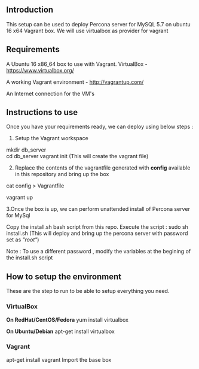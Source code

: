 ## Introduction
This setup can be used to deploy Percona server for MySQL 5.7 on ubuntu 16 x64 Vagrant box.
We will use virtualbox as provider for vagrant
 


## Requirements

A Ubuntu 16 x86_64 box to use with Vagrant.
VirtualBox - https://www.virtualbox.org/

A working Vagrant environment - http://vagrantup.com/

An Internet connection for the VM's


## Instructions to use
Once you have your requirements ready, we can deploy using below steps :
1. Setup the Vagrant workspace

mkdir db_server  
cd db_server
vagrant init  (This will create the vagrant file)

2. Replace the contents of the vagrantfile generated with **config** available in this repository and bring up the box

cat config > Vagrantfile

vagrant up 

3.Once the box is up, we can perform unattended install of Percona server for MySql

Copy the install.sh bash script from this repo.
Execute the script :  sudo sh install.sh  (This will deploy and bring up the percona server with password set as *"root"*)

Note : To use a different password , modify the variables at the begining of the install.sh script 

## How to setup the environment
These are the step to run to be able to setup everything you need.

### VirtualBox

**On RedHat/CentOS/Fedora** 
yum install virtualbox
 
**On Ubuntu/Debian**
apt-get install virtualbox

### Vagrant

apt-get install vagrant
Import the base box
